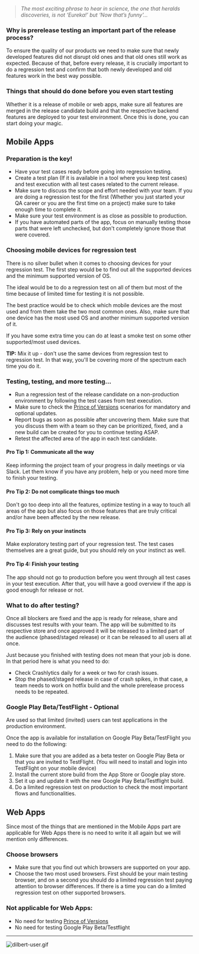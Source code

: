 > *The most exciting phrase to hear in science, the one that heralds discoveries, is not ‘Eureka!’ but ‘Now that’s funny'...*

### Why is prerelease testing an important part of the release process?

To ensure the quality of our products we need to make sure that newly developed features did not disrupt old ones and that old ones still work as expected. 
Because of that, before every release, it is crucially important to do a regression test and confirm that both newly developed and old features work in the best way possible.

### Things that should do done before you even start testing

Whether it is a release of mobile or web apps, make sure all features are merged in the release candidate build and that the respective backend features are deployed to your test environment. Once this is done, you can start doing your magic. 

## Mobile Apps

### Preparation is the key!

- Have your test cases ready before going into regression testing.
- Create a test plan (If it is available in a tool where you keep test cases) and test execution with all test cases related to the current release. 
- Make sure to discuss the scope and effort needed with your team. If you are doing a regression test for the first (Whether you just started your QA career or you are the first time on a project) make sure to take enough time to complete it.
- Make sure your test environment is as close as possible to production.
- If you have automated parts of the app, focus on manually testing those parts that were left unchecked, but don't completely ignore those that were covered.

### Choosing mobile devices for regression test

There is no silver bullet when it comes to choosing devices for your regression test. The first step would be to find out all the supported devices and the minimum supported version of OS. 

The ideal would be to do a regression test on all of them but most of the time because of limited time for testing it is not possible. 

The best practice would be to check which mobile devices are the most used and from them take the two most common ones. Also, make sure that one device has the most used OS and another minimum supported version of it.

If you have some extra time you can do at least a smoke test on some other supported/most used devices.

**TIP:** Mix it up - don't use the same devices from regression test to regression test. In that way, you'll be covering more of the spectrum each time you do it. 

### Testing, testing, and more testing...

- Run a regression test of the release candidate on a non-production environment by following the test cases from test execution.
- Make sure to check the [Prince of Versions](https://infinum.com/handbook/books/qa/testing/testing-prince-of-versions) scenarios for mandatory and optional updates.
- Report bugs as soon as possible after uncovering them. Make sure that you discuss them with a team so they can be prioritized, fixed, and a new build can be created for you to continue testing ASAP.
- Retest the affected area of the app in each test candidate.

#### Pro Tip 1: Communicate all the way

Keep informing the project team of your progress in daily meetings or via Slack. Let them know if you have any problem, help or you need more time to finish your testing.

#### Pro Tip 2: Do not complicate things too much

Don't go too deep into all the features, optimize testing in a way to touch all areas of the app but also focus on those features that are truly critical and/or have been affected by the new release.

#### Pro Tip 3: Rely on your instincts 

Make exploratory testing part of your regression test. The test cases themselves are a great guide, but you should rely on your instinct as well.

#### Pro Tip 4: Finish your testing

The app should not go to production before you went through all test cases in your test execution. After that, you will have a good overview if the app is good enough for release or not. 

### What to do after testing?

Once all blockers are fixed and the app is ready for release, share and discusses test results with your team. The app will be submitted to its respective store and once approved it will be released to a limited part of the audience (phased/staged release) or it can be released to all users all at once. 

Just because you finished with testing does not mean that your job is done. In that period here is what you need to do:

- Check Crashlytics daily for a week or two for crash issues.
- Stop the phased/staged release in case of crash spikes, in that case, a team needs to work on hotfix build and the whole prerelease process needs to be repeated.

### Google Play Beta/TestFlight - Optional

Are used so that limited (invited) users can test applications in the production environment. 

Once the app is available for installation on Google Play Beta/TestFlight you need to do the following:

1. Make sure that you are added as a beta tester on Google Play Beta or that you are invited to TestFlight. (You will need to install and login into TestFlight on your mobile device) 
2. Install the current store build from the App Store or Google play store. 
3. Set it up and update it with the new Google Play Beta/Testflight build.
4. Do a limited regression test on production to check the most important flows and functionalities.

## Web Apps

Since most of the things that are mentioned in the Mobile Apps part are applicable for Web Apps there is no need to write it all again but we will mention only differences. 

### Choose browsers

- Make sure that you find out which browsers are supported on your app.
- Choose the two most used browsers. First should be your main testing browser, and on a second you should do a limited regression test paying attention to browser differences. 
If there is a time you can do a limited regression test on other supported browsers. 

### Not applicable for Web Apps:

- No need for testing [Prince of Versions](https://infinum.com/handbook/books/qa/testing/testing-prince-of-versions)
- No need for testing Google Play Beta/Testflight 

---

![dilbert-user.gif](/img/dilbert-user.gif)
